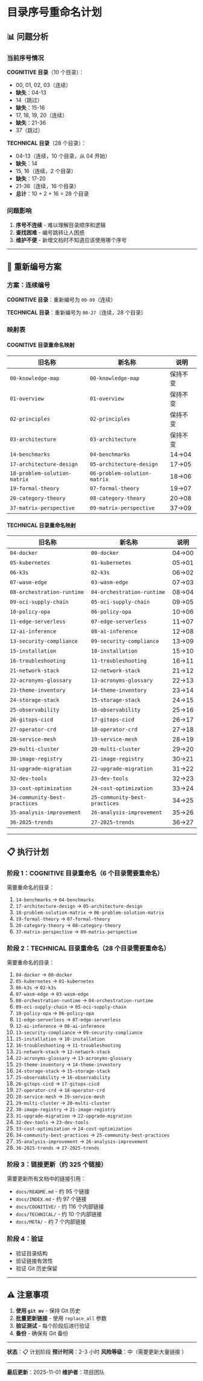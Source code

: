 # 目录序号重命名计划

## 📊 问题分析

### 当前序号情况

**COGNITIVE 目录**（10 个目录）：

- 00, 01, 02, 03（连续）
- **缺失**：04-13
- 14（跳过）
- **缺失**：15-16
- 17, 18, 19, 20（连续）
- **缺失**：21-36
- 37（跳过）

**TECHNICAL 目录**（28 个目录）：

- 04-13（连续，10 个目录，从 04 开始）
- **缺失**：14
- 15, 16（连续，2 个目录）
- **缺失**：17-20
- 21-36（连续，16 个目录）
- **总计**：10 + 2 + 16 = 28 个目录

### 问题影响

1. **序号不连续** - 难以理解目录顺序和逻辑
2. **查找困难** - 编号跳转让人困惑
3. **维护不便** - 新增文档时不知道应该使用哪个序号

---

## 🎯 重新编号方案

### 方案：连续编号

**COGNITIVE 目录**：重新编号为 `00-09`（连续）

**TECHNICAL 目录**：重新编号为 `00-27`（连续，28 个目录）

### 映射表

#### COGNITIVE 目录重命名映射

| 旧名称                       | 新名称                       | 说明     |
| ---------------------------- | ---------------------------- | -------- |
| `00-knowledge-map`           | `00-knowledge-map`           | 保持不变 |
| `01-overview`                | `01-overview`                | 保持不变 |
| `02-principles`              | `02-principles`              | 保持不变 |
| `03-architecture`            | `03-architecture`            | 保持不变 |
| `14-benchmarks`              | `04-benchmarks`              | 14→04    |
| `17-architecture-design`     | `05-architecture-design`     | 17→05    |
| `18-problem-solution-matrix` | `06-problem-solution-matrix` | 18→06    |
| `19-formal-theory`           | `07-formal-theory`           | 19→07    |
| `20-category-theory`         | `08-category-theory`         | 20→08    |
| `37-matrix-perspective`      | `09-matrix-perspective`      | 37→09    |

#### TECHNICAL 目录重命名映射

| 旧名称                        | 新名称                        | 说明  |
| ----------------------------- | ----------------------------- | ----- |
| `04-docker`                   | `00-docker`                   | 04→00 |
| `05-kubernetes`               | `01-kubernetes`               | 05→01 |
| `06-k3s`                      | `02-k3s`                      | 06→02 |
| `07-wasm-edge`                | `03-wasm-edge`                | 07→03 |
| `08-orchestration-runtime`    | `04-orchestration-runtime`    | 08→04 |
| `09-oci-supply-chain`         | `05-oci-supply-chain`         | 09→05 |
| `10-policy-opa`               | `06-policy-opa`               | 10→06 |
| `11-edge-serverless`          | `07-edge-serverless`          | 11→07 |
| `12-ai-inference`             | `08-ai-inference`             | 12→08 |
| `13-security-compliance`      | `09-security-compliance`      | 13→09 |
| `15-installation`             | `10-installation`             | 15→10 |
| `16-troubleshooting`          | `11-troubleshooting`          | 16→11 |
| `21-network-stack`            | `12-network-stack`            | 21→12 |
| `22-acronyms-glossary`        | `13-acronyms-glossary`        | 22→13 |
| `23-theme-inventory`          | `14-theme-inventory`          | 23→14 |
| `24-storage-stack`            | `15-storage-stack`            | 24→15 |
| `25-observability`            | `16-observability`            | 25→16 |
| `26-gitops-cicd`              | `17-gitops-cicd`              | 26→17 |
| `27-operator-crd`             | `18-operator-crd`             | 27→18 |
| `28-service-mesh`             | `19-service-mesh`             | 28→19 |
| `29-multi-cluster`            | `20-multi-cluster`            | 29→20 |
| `30-image-registry`           | `21-image-registry`           | 30→21 |
| `31-upgrade-migration`        | `22-upgrade-migration`        | 31→22 |
| `32-dev-tools`                | `23-dev-tools`                | 32→23 |
| `33-cost-optimization`        | `24-cost-optimization`        | 33→24 |
| `34-community-best-practices` | `25-community-best-practices` | 34→25 |
| `35-analysis-improvement`     | `26-analysis-improvement`     | 35→26 |
| `36-2025-trends`              | `27-2025-trends`              | 36→27 |

---

## 📋 执行计划

### 阶段 1：COGNITIVE 目录重命名（6 个目录需要重命名）

需要重命名的目录：

1. `14-benchmarks` → `04-benchmarks`
2. `17-architecture-design` → `05-architecture-design`
3. `18-problem-solution-matrix` → `06-problem-solution-matrix`
4. `19-formal-theory` → `07-formal-theory`
5. `20-category-theory` → `08-category-theory`
6. `37-matrix-perspective` → `09-matrix-perspective`

### 阶段 2：TECHNICAL 目录重命名（28 个目录需要重命名）

需要重命名的目录：

1. `04-docker` → `00-docker`
2. `05-kubernetes` → `01-kubernetes`
3. `06-k3s` → `02-k3s`
4. `07-wasm-edge` → `03-wasm-edge`
5. `08-orchestration-runtime` → `04-orchestration-runtime`
6. `09-oci-supply-chain` → `05-oci-supply-chain`
7. `10-policy-opa` → `06-policy-opa`
8. `11-edge-serverless` → `07-edge-serverless`
9. `12-ai-inference` → `08-ai-inference`
10. `13-security-compliance` → `09-security-compliance`
11. `15-installation` → `10-installation`
12. `16-troubleshooting` → `11-troubleshooting`
13. `21-network-stack` → `12-network-stack`
14. `22-acronyms-glossary` → `13-acronyms-glossary`
15. `23-theme-inventory` → `14-theme-inventory`
16. `24-storage-stack` → `15-storage-stack`
17. `25-observability` → `16-observability`
18. `26-gitops-cicd` → `17-gitops-cicd`
19. `27-operator-crd` → `18-operator-crd`
20. `28-service-mesh` → `19-service-mesh`
21. `29-multi-cluster` → `20-multi-cluster`
22. `30-image-registry` → `21-image-registry`
23. `31-upgrade-migration` → `22-upgrade-migration`
24. `32-dev-tools` → `23-dev-tools`
25. `33-cost-optimization` → `24-cost-optimization`
26. `34-community-best-practices` → `25-community-best-practices`
27. `35-analysis-improvement` → `26-analysis-improvement`
28. `36-2025-trends` → `27-2025-trends`

### 阶段 3：链接更新（约 325 个链接）

需要更新所有文档中的链接引用：

- `docs/README.md` - 约 95 个链接
- `docs/INDEX.md` - 约 97 个链接
- `docs/COGNITIVE/` - 约 116 个内部链接
- `docs/TECHNICAL/` - 约 10 个内部链接
- `docs/META/` - 约 7 个内部链接

### 阶段 4：验证

- 验证目录结构
- 验证链接有效性
- 验证 Git 历史保留

---

## ⚠️ 注意事项

1. **使用 `git mv`** - 保持 Git 历史
2. **批量更新链接** - 使用 `replace_all` 参数
3. **验证测试** - 每个阶段后进行验证
4. **备份** - 确保有 Git 备份

---

**状态**：📋 计划阶段 **预计时间**：2-3 小时 **风险等级**：中（需要更新大量链接
）

---

**最后更新**：2025-11-01 **维护者**：项目团队
